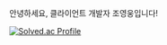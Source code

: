 안녕하세요, 클라이언트 개발자 조영웅입니다!

[![Solved.ac Profile](http://mazassumnida.wtf/api/v2/generate_badge?boj=theherojho)](https://solved.ac/theherojho/)
